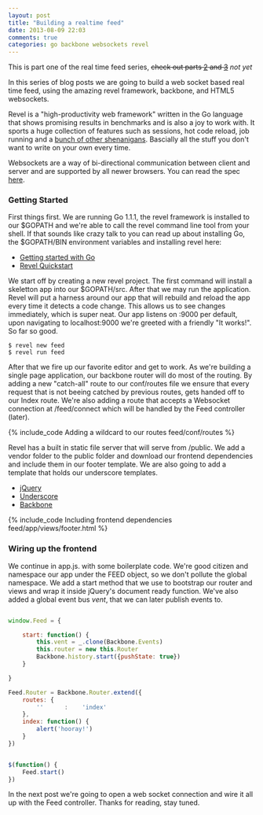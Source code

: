 ```yaml
---
layout: post
title: "Building a realtime feed"
date: 2013-08-09 22:03
comments: true
categories: go backbone websockets revel
---
```


This is part one of the real time feed series, <del>check out parts [2](http://) and [3](http://)</del> <i>not yet</i>

In this series of blog posts we are going to build a web socket based real time feed, using the amazing revel framework, backbone, and HTML5 websockets.

Revel is a "high-productivity web framework" written in the Go language that shows promising results in benchmarks and is also a joy to work with. It sports a huge collection of features such as sessions, hot code reload, job running and a [bunch of other shenanigans](http://robfig.github.io/revel/manual/index.html). Bascially all the stuff you don't want to write on your own every time.

Websockets are a way of bi-directional communication between client and server and are supported by all newer browsers. You can read the spec [here](http://tools.ietf.org/html/rfc6455).

### Getting Started

First things first. We are running Go 1.1.1, the revel framework is installed to our $GOPATH and we're able to call the revel command line tool from your shell. If that sounds like crazy talk to you can read up about installing Go, the $GOPATH/BIN environment variables and installing revel here:

- [Getting started with Go](http://golang.org/doc/install)
- [Revel Quickstart](http://robfig.github.io/revel/index.html#quickstart)

We start off by creating a new revel project. The first command will install a skeletton app into our $GOPATH/src. After that we may run the application. Revel will put a harness around our app that will rebuild and reload the app every time it detects a code change. This allows us to see changes immediately, which is super neat. Our app listens on :9000 per default, upon navigating to localhost:9000 we're greeted with a friendly "It works!". So far so good.
```
$ revel new feed
$ revel run feed
```

After that we fire up our favorite editor and get to work. As we're building a single page application, our backbone router will do most of the routing. By adding a new "catch-all" route to our conf/routes file we ensure that every request that is not beeing catched by previous routes, gets handed off to our Index route. We're also adding a route that accepts a Websocket connection at /feed/connect which will be handled by the Feed controller (later).

{% include_code Adding a wildcard to our routes feed/conf/routes %}

Revel has a built in static file server that will serve from /public. We add a vendor folder to the public folder and download our frontend dependencies and include them in our footer template. We are also going to add a template that holds our underscore templates.

- [jQuery](http://jquery.com)
- [Underscore](http://underscorejs.org)
- [Backbone](http://backbonejs.org)

{% include_code Including frontend dependencies feed/app/views/footer.html %}

### Wiring up the frontend

We continue in app.js. with some boilerplate code. We're good citizen and namespace our app under the FEED object, so we don't pollute the global namespace. We add a start method that we use to bootstrap our router and views and wrap it inside jQuery's document ready function. We've also added a global event bus <i>vent</i>, that we can later publish events to.

``` javascript Bootstraping our frontend

window.Feed = {

	start: function() {
		this.vent = _.clone(Backbone.Events)
		this.router = new this.Router
		Backbone.history.start({pushState: true})
	}

}

Feed.Router = Backbone.Router.extend({
	routes: {
		''		:    'index'
	},
	index: function() {
		alert('hooray!')
	}
})


$(function() {
	Feed.start()
})


```

In the next post we're going to open a web socket connection and wire it all up with the Feed controller. Thanks for reading, stay tuned.











